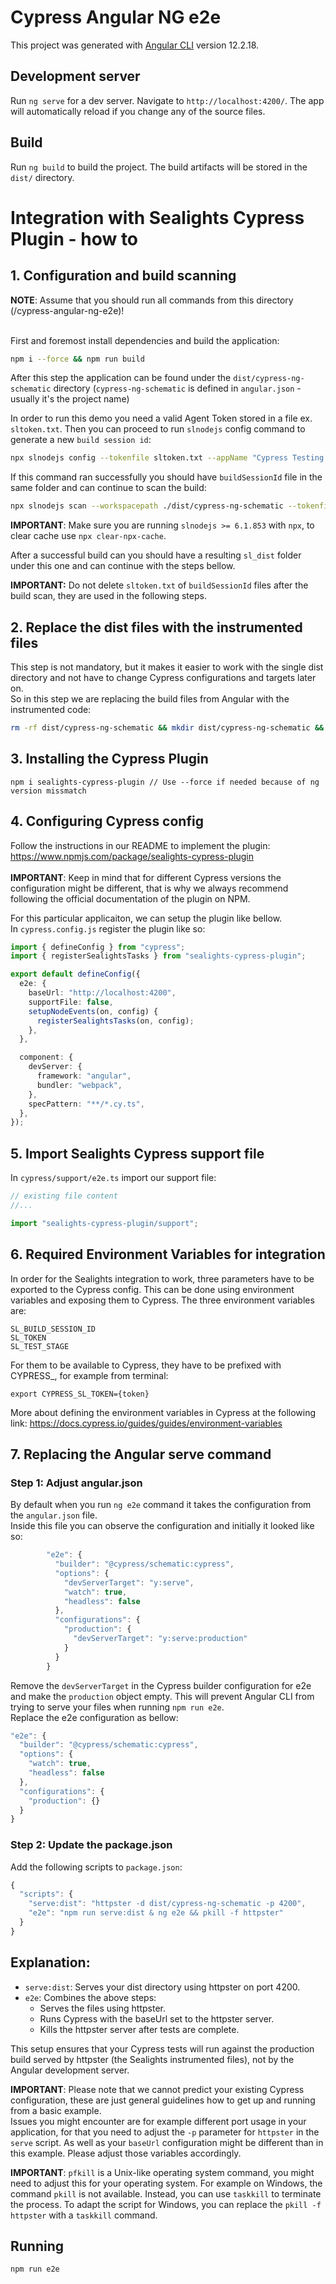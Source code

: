 # Cypress Angular NG e2e

This project was generated with [Angular CLI](https://github.com/angular/angular-cli) version 12.2.18.

## Development server

Run `ng serve` for a dev server. Navigate to `http://localhost:4200/`. The app will automatically reload if you change any of the source files.

## Build

Run `ng build` to build the project. The build artifacts will be stored in the `dist/` directory.

# Integration with Sealights Cypress Plugin - how to

## 1. Configuration and build scanning

**NOTE**: Assume that you should run all commands from this directory (/cypress-angular-ng-e2e)! <br><br>

First and foremost install dependencies and build the application:

```bash
npm i --force && npm run build
```

After this step the application can be found under the `dist/cypress-ng-schematic` directory (`cypress-ng-schematic` is defined in `angular.json` - usually it's the project name)

In order to run this demo you need a valid Agent Token stored in a file ex. `sltoken.txt`.
Then you can proceed to run `slnodejs` config command to generate a new `build session id`:

```bash
npx slnodejs config --tokenfile sltoken.txt --appName "Cypress Testing App" --branch "master" --build 1.0.0
```

If this command ran successfully you should have `buildSessionId` file in the same folder and can continue to scan the build:

```bash
npx slnodejs scan --workspacepath ./dist/cypress-ng-schematic --tokenfile sltoken.txt --buildsessionidfile buildSessionId --scm none --instrumentForBrowsers --outputpath "sl_dist"
```

**IMPORTANT**: Make sure you are running `slnodejs >= 6.1.853` with `npx`, to clear cache use `npx clear-npx-cache`.

After a successful build can you should have a resulting `sl_dist` folder under this one and can continue with the steps bellow.

**IMPORTANT:** Do not delete `sltoken.txt` of `buildSessionId` files after the build scan, they are used in the following steps.

## 2. Replace the dist files with the instrumented files

This step is not mandatory, but it makes it easier to work with the single dist directory and not have to change Cypress configurations and targets later on. <br>
So in this step we are replacing the build files from Angular with the instrumented code: <br>

```bash
rm -rf dist/cypress-ng-schematic && mkdir dist/cypress-ng-schematic && cp -r sl_dist/* dist/cypress-ng-schematic
```

## 3. Installing the Cypress Plugin

```shell
npm i sealights-cypress-plugin // Use --force if needed because of ng version missmatch
```

## 4. Configuring Cypress config

Follow the instructions in our README to implement the plugin: https://www.npmjs.com/package/sealights-cypress-plugin <br><br>
**IMPORTANT**: Keep in mind that for different Cypress versions the configuration might be different, that is why we always recommend following the official documentation of the plugin on NPM. <br>

For this particular applicaiton, we can setup the plugin like bellow. <br>
In `cypress.config.js` register the plugin like so:

```typescript
import { defineConfig } from "cypress";
import { registerSealightsTasks } from "sealights-cypress-plugin";

export default defineConfig({
  e2e: {
    baseUrl: "http://localhost:4200",
    supportFile: false,
    setupNodeEvents(on, config) {
      registerSealightsTasks(on, config);
    },
  },

  component: {
    devServer: {
      framework: "angular",
      bundler: "webpack",
    },
    specPattern: "**/*.cy.ts",
  },
});
```

## 5. Import Sealights Cypress support file

In `cypress/support/e2e.ts` import our support file:

```typescript
// existing file content
//...

import "sealights-cypress-plugin/support";
```

## 6. Required Environment Variables for integration

In order for the Sealights integration to work, three parameters have to be exported to the Cypress config.
This can be done using environment variables and exposing them to Cypress. The three environment variables are:

```shell
SL_BUILD_SESSION_ID
SL_TOKEN
SL_TEST_STAGE
```

For them to be available to Cypress, they have to be prefixed with CYPRESS\_, for example from terminal:

```shell
export CYPRESS_SL_TOKEN={token}
```

More about defining the environment variables in Cypress at the following link: https://docs.cypress.io/guides/guides/environment-variables

## 7. Replacing the Angular serve command

### Step 1: Adjust angular.json

By default when you run `ng e2e` command it takes the configuration from the `angular.json` file. <br>
Inside this file you can observe the configuration and initially it looked like so:

```javascript
        "e2e": {
          "builder": "@cypress/schematic:cypress",
          "options": {
            "devServerTarget": "y:serve",
            "watch": true,
            "headless": false
          },
          "configurations": {
            "production": {
              "devServerTarget": "y:serve:production"
            }
          }
        }
```

Remove the `devServerTarget` in the Cypress builder configuration for e2e and make the `production` object empty. This will prevent Angular CLI from trying to serve your files when running `npm run e2e`. <br>
Replace the e2e configuration as bellow:

```javascript
"e2e": {
  "builder": "@cypress/schematic:cypress",
  "options": {
    "watch": true,
    "headless": false
  },
  "configurations": {
    "production": {}
  }
}
```

### Step 2: Update the package.json

Add the following scripts to `package.json`:

```javascript
{
  "scripts": {
    "serve:dist": "httpster -d dist/cypress-ng-schematic -p 4200",
    "e2e": "npm run serve:dist & ng e2e && pkill -f httpster"
  }
}
```

## Explanation:

- `serve:dist`: Serves your dist directory using httpster on port 4200.
- `e2e`: Combines the above steps:
  - Serves the files using httpster.
  - Runs Cypress with the baseUrl set to the httpster server.
  - Kills the httpster server after tests are complete.

This setup ensures that your Cypress tests will run against the production build served by httpster (the Sealights instrumented files), not by the Angular development server.

**IMPORTANT**: Please note that we cannot predict your existing Cypress configuration, these are just general guidelines how to get up and running from a basic example. <br> Issues you might encounter are for example different port usage in your application, for that you need to adjust the `-p` parameter for `httpster` in the `serve` script. As well as your `baseUrl` configuration might be different than in this example. Please adjust those variables accordingly.

**IMPORTANT**: `pfkill` is a Unix-like operating system command, you might need to adjust this for your operating system. For example on Windows, the command `pkill` is not available. Instead, you can use `taskkill` to terminate the process. To adapt the script for Windows, you can replace the `pkill -f httpster` with a `taskkill` command.
<br>

## Running

```bash
npm run e2e
```
